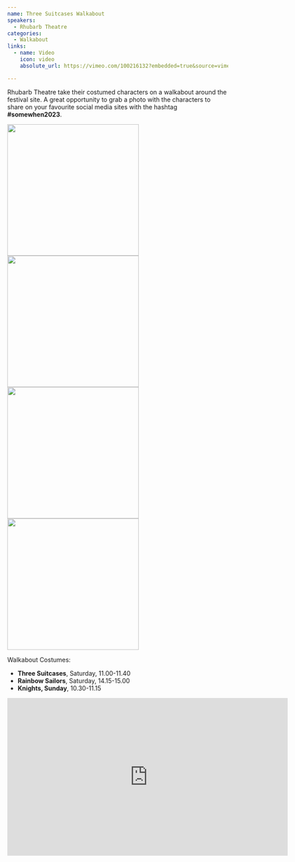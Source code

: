 ```yaml
---
name: Three Suitcases Walkabout
speakers:
  - Rhubarb Theatre
categories:
  - Walkabout
links:
  - name: Video
    icon: video
    absolute_url: https://vimeo.com/100216132?embedded=true&source=vimeo_logo&owner=29882096

---
```


Rhubarb Theatre take their costumed characters on a walkabout around the festival site. A great opportunity to grab a photo with the characters to share on your favourite social media sites with the hashtag __#somewhen2023__.

<img src="../../assets/images/rhubarb-three-suitcases.jpeg" width="300" /><img src="../../assets/images/rhubarb-sailors.jpeg" width="300" /><img src="../../assets/images/rhubarb-walkabout.jpeg" width="300" /><img src="../../assets/images/rhubarb-sailors2.jpeg" width="300" />


Walkabout Costumes:

- __Three Suitcases__, Saturday, 11.00-11.40
- __Rainbow Sailors__, Saturday, 14.15-15.00
- __Knights, Sunday__, 10.30-11.15


 <iframe title="vimeo-player" src="https://player.vimeo.com/video/296376324?h=2e636549b4" width="640" height="360" frameborder="0"    allowfullscreen></iframe>